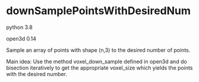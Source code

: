 # downSamplePointsWithDesiredNum

python 3.8

open3d 0.14


Sample an array of points with shape (n,3) to the desired number of points.

Main idea: Use the method voxel_down_sample defined in open3d and do bisection iteratively to get the appropriate voxel_size which yields the points with the desired number.

